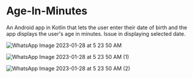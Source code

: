 # Age-In-Minutes
An Android app in Kotlin that lets the user enter their date of birth and the app displays the user's age in minutes. Issue in displaying selected date. 

![WhatsApp Image 2023-01-28 at 5 23 50 AM](https://user-images.githubusercontent.com/101402611/215227244-2f9135d7-8860-427a-b6b3-edbde5b42b03.jpeg)

![WhatsApp Image 2023-01-28 at 5 23 50 AM (1)](https://user-images.githubusercontent.com/101402611/215227278-1bf12563-3049-424c-b427-bf85e6ad24b7.jpeg)

![WhatsApp Image 2023-01-28 at 5 23 50 AM (2)](https://user-images.githubusercontent.com/101402611/215227322-9a45c68a-3099-4a27-af4c-f5edccbe35b9.jpeg)


